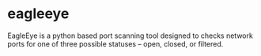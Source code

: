 # eagleeye
EagleEye is a python based port scanning tool designed to checks network ports for one of three possible statuses – open, closed, or filtered.
